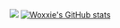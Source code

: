 <div align="middle">
  <a>
    <img src="https://lanyard.cnrad.dev/api/1004777315449962596">
  </a>
  <a href="http://www.github.com/woxxie"><img src="https://github-readme-stats.vercel.app/api?username=woxxie&show_icons=true&theme=react" alt="Woxxie's GitHub stats"/></a>
</div>
